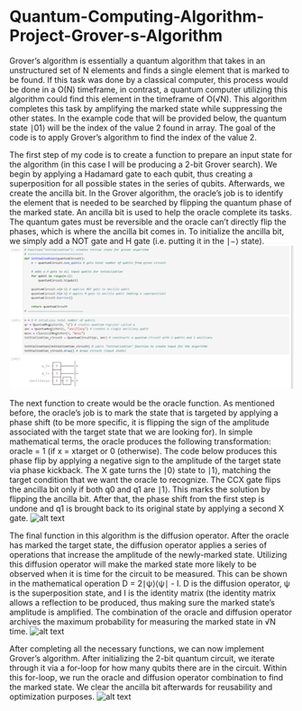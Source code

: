 # Quantum-Computing-Algorithm-Project-Grover-s-Algorithm

Grover’s algorithm is essentially a quantum algorithm that takes in an unstructured set of N elements and finds a single element that is marked to be found. If this task was done by a classical computer, this process would be done in a O(N) timeframe, in contrast, a quantum computer utilizing this algorithm could find this element in the timeframe of O(√N). This algorithm completes this task by amplifying the marked state while suppressing the other states. In the example code that will be provided below, the quantum state ∣01⟩ will be the index of the value 2 found in array. The goal of the code is to apply Grover’s algorithm to find the index of the value 2.

The first step of my code is to create a function to prepare an input state for the algorithm (in this case I will be producing a 2-bit Grover search). We begin by applying a Hadamard gate to each qubit, thus creating a superposition for all possible states in the series of qubits. Afterwards, we create the ancilla bit. In the Grover algorithm, the oracle’s job is to identify the element that is needed to be searched by flipping the quantum phase of the marked state. An ancilla bit is used to help the oracle complete its tasks. The quantum gates must be reversible and the oracle can’t directly flip the phases, which is where the ancilla bit comes in. To initialize the ancilla bit, we simply add a NOT gate and H gate (i.e. putting it in the ∣−⟩ state). 
![alt text](resultsImages/c265cebc-ee87-4326-98c5-cabd0580cca4.png)

The next function to create would be the oracle function. As mentioned before, the oracle’s job is to mark the state that is targeted by applying a phase shift (to be more specific, it is flipping the sign of the amplitude associated with the target state that we are looking for). In simple mathematical terms, the oracle produces the following transformation: oracle = 1 (if x = xtarget or 0 (otherwise). The code below produces this phase flip by applying a negative sign to the amplitude of the target state via phase kickback. The X gate turns the ∣0⟩ state to ∣1⟩, matching the target condition that we want the oracle to recognize. The CCX gate flips the ancilla bit only if both q0 and q1 are ∣1⟩. This marks the solution by flipping the ancilla bit. After that, the phase shift from the first step is undone and q1 is brought back to its original state by applying a second X gate.
![alt text](16fdd24c-0f4d-4005-80e8-04519a3ba367.png)

The final function in this algorithm is the diffusion operator. After the oracle has marked the target state, the diffusion operator applies a series of operations that increase the amplitude of the newly-marked state. Utilizing this diffusion operator will make the marked state more likely to be observed when it is time for the circuit to be measured. This can be shown in the mathematical operation D = 2∣ψ⟩⟨ψ∣ - I. D is the diffusion operator, ψ is the superposition state, and I is the identity matrix (the identity matrix allows a reflection to be produced, thus making sure the marked state’s amplitude is amplified. The combination of the oracle and diffusion operator archives the maximum probability for measuring the marked state in √N time.
![alt text](58cdcebd-aa75-4460-8e80-f8f614e2b6b0.png)

After completing all the necessary functions, we can now implement Grover’s algorithm. After initializing the 2-bit quantum circuit, we iterate through it via a for-loop for how many qubits there are in the circuit. Within this for-loop, we run the oracle and diffusion operator combination to find the marked state. We clear the ancilla bit afterwards for reusability and optimization purposes. 
![alt text](304efa67-c290-430d-a025-7eba300f5d55.png)

